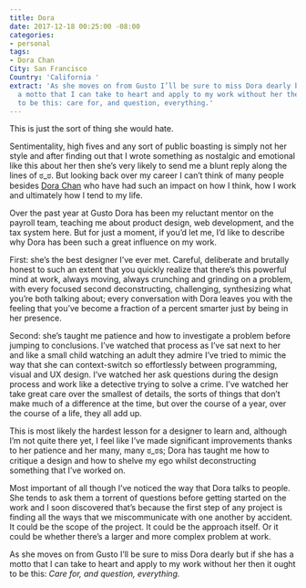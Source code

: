 ```yaml
---
title: Dora
date: 2017-12-18 00:25:00 -08:00
categories:
- personal
tags:
- Dora Chan
City: San Francisco
Country: 'California '
extract: 'As she moves on from Gusto I’ll be sure to miss Dora dearly but if she has
  a motto that I can take to heart and apply to my work without her then it ought
  to be this: care for, and question, everything.'
---
```


This is just the sort of thing she would hate.

Sentimentality, high fives and any sort of public boasting is simply not her style and after finding out that I wrote something as nostalgic and emotional like this about her then she’s very likely to send me a blunt reply along the lines of ಠ_ಠ. But looking back over my career I can’t think of many people besides [Dora Chan](https://twitter.com/doralchan?lang=en) who have had such an impact on how I think, how I work and ultimately how I tend to my life.

Over the past year at Gusto Dora has been my reluctant mentor on the payroll team, teaching me about product design, web development, and the tax system here. But for just a moment, if you’d let me, I’d like to describe why Dora has been such a great influence on my work.

First: she’s the best designer I’ve ever met. Careful, deliberate and brutally honest to such an extent that you quickly realize that there’s this powerful mind at work, always moving, always crunching and grinding on a problem, with every focused second deconstructing, challenging, synthesizing what you’re both talking about; every conversation with Dora leaves you with the feeling that you’ve become a fraction of a percent smarter just by being in her presence.

Second: she’s taught me patience and how to investigate a problem before jumping to conclusions. I’ve watched that process as I’ve sat next to her and like a small child watching an adult they admire I’ve tried to mimic the way that she can context-switch so effortlessly between programming, visual and UX design. I’ve watched her ask questions during the design process and work like a detective trying to solve a crime. I’ve watched her take great care over the smallest of details, the sorts of things that don’t make much of a difference at the time, but over the course of a year, over the course of a life, they all add up. 

This is most likely the hardest lesson for a designer to learn and, although I’m not quite there yet, I feel like I’ve made significant improvements thanks to her patience and her many, many ಠ_ಠs; Dora has taught me how to critique a design and how to shelve my ego whilst deconstructing something that I’ve worked on. 

Most important of all though I’ve noticed the way that Dora talks to people. She tends to ask them a torrent of questions before getting started on the work and I soon discovered that’s because the first step of any project is finding all the ways that we miscommunicate with one another by accident. It could be the scope of the project. It could be the approach itself. Or it could be whether there’s a larger and more complex problem at work.

As she moves on from Gusto I’ll be sure to miss Dora dearly but if she has a motto that I can take to heart and apply to my work without her then it ought to be this: *Care for, and question, everything.*
